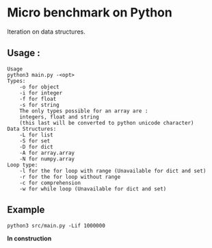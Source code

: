 # Micro benchmark on Python

Iteration on data structures.


## Usage :

```
Usage
python3 main.py -<opt>
Types:
	-o for object
	-i for integer
	-f for float
	-s for string
	The only types possible for an array are :
	integers, float and string
	(this last will be converted to python unicode character)
Data Structures:
	-L for list
	-S for set
	-D for dict
	-A for array.array
	-N for numpy.array
Loop type:
	-l for the for loop with range (Unavailable for dict and set)
	-r for the for loop without range
	-c for comprehension
	-w for while loop (Unavailable for dict and set)

```


## Example

```
python3 src/main.py -Lif 1000000
```

**In construction**